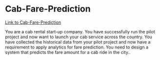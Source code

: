 
# Cab-Fare-Prediction

[Link to Cab-Fare-Prediction](https://github.com/sanjaytallolli/Cab-Fare-Prediction)

You are a cab rental start-up company. You have successfully run the pilot project and now want to launch your cab service across the country. You have collected the historical data from your pilot project and now have a requirement to apply analytics for fare prediction. You need to design a system that predicts the fare amount for a cab ride in the city..
